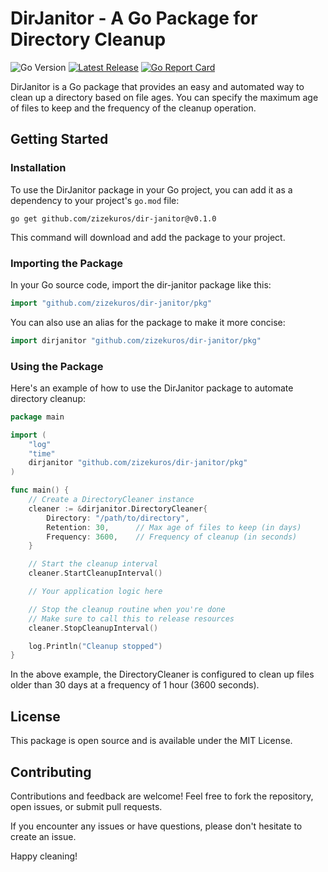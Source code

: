 # DirJanitor - A Go Package for Directory Cleanup

![Go Version](https://img.shields.io/github/go-mod/go-version/zizekuros/dir-janitor)
[![Latest Release](https://img.shields.io/badge/latest%20release-v0.1.0-blue)](https://github.com/zizekuros/dir-janitor/releases/tag/v0.1.0)
[![Go Report Card](https://goreportcard.com/badge/github.com/zizekuros/dir-janitor)](https://goreportcard.com/report/github.com/zizekuros/dir-janitor)

DirJanitor is a Go package that provides an easy and automated way to clean up a directory based on file ages. You can specify the maximum age of files to keep and the frequency of the cleanup operation.

## Getting Started

### Installation

To use the DirJanitor package in your Go project, you can add it as a dependency to your project's `go.mod` file:

```shell
go get github.com/zizekuros/dir-janitor@v0.1.0
```
This command will download and add the package to your project.

### Importing the Package
In your Go source code, import the dir-janitor package like this:

```go
import "github.com/zizekuros/dir-janitor/pkg"
```

You can also use an alias for the package to make it more concise:
```go
import dirjanitor "github.com/zizekuros/dir-janitor/pkg"
```

### Using the Package
Here's an example of how to use the DirJanitor package to automate directory cleanup:
```go
package main

import (
    "log"
    "time"
    dirjanitor "github.com/zizekuros/dir-janitor/pkg"
)

func main() {
    // Create a DirectoryCleaner instance
    cleaner := &dirjanitor.DirectoryCleaner{
        Directory: "/path/to/directory",
        Retention: 30,      // Max age of files to keep (in days)
        Frequency: 3600,    // Frequency of cleanup (in seconds)
    }

    // Start the cleanup interval
    cleaner.StartCleanupInterval()

    // Your application logic here

    // Stop the cleanup routine when you're done
    // Make sure to call this to release resources
    cleaner.StopCleanupInterval()

    log.Println("Cleanup stopped")
}
```
In the above example, the DirectoryCleaner is configured to clean up files older than 30 days at a frequency of 1 hour (3600 seconds).

## License
This package is open source and is available under the MIT License.

## Contributing
Contributions and feedback are welcome! Feel free to fork the repository, open issues, or submit pull requests.

If you encounter any issues or have questions, please don't hesitate to create an issue.

Happy cleaning!
